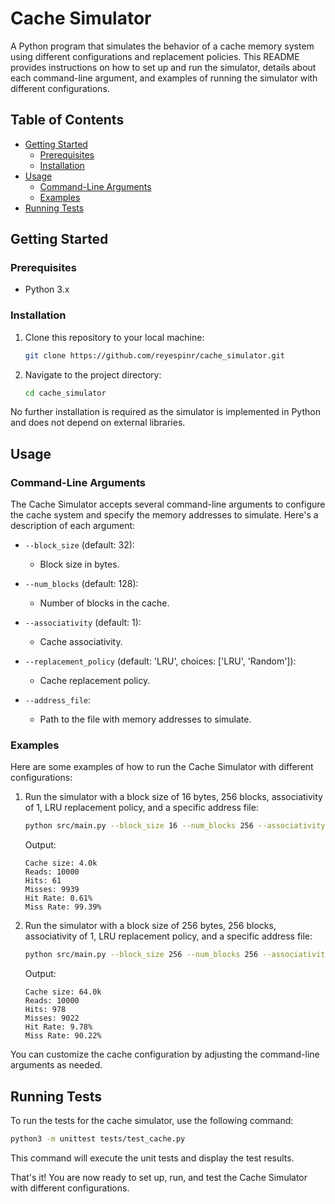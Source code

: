 # Cache Simulator

A Python program that simulates the behavior of a cache memory system using different configurations and replacement policies. This README provides instructions on how to set up and run the simulator, details about each command-line argument, and examples of running the simulator with different configurations.

## Table of Contents

- [Getting Started](#getting-started)
  - [Prerequisites](#prerequisites)
  - [Installation](#installation)
- [Usage](#usage)
  - [Command-Line Arguments](#command-line-arguments)
  - [Examples](#examples)
- [Running Tests](#running-tests)

## Getting Started

### Prerequisites

- Python 3.x

### Installation

1. Clone this repository to your local machine:

   ```bash
   git clone https://github.com/reyespinr/cache_simulator.git
   ```

2. Navigate to the project directory:

   ```bash
   cd cache_simulator
   ```

No further installation is required as the simulator is implemented in Python and does not depend on external libraries.

## Usage

### Command-Line Arguments

The Cache Simulator accepts several command-line arguments to configure the cache system and specify the memory addresses to simulate. Here's a description of each argument:

- `--block_size` (default: 32):
  - Block size in bytes.

- `--num_blocks` (default: 128):
  - Number of blocks in the cache.

- `--associativity` (default: 1):
  - Cache associativity.

- `--replacement_policy` (default: 'LRU', choices: ['LRU', 'Random']):
  - Cache replacement policy.

- `--address_file`:
  - Path to the file with memory addresses to simulate.

### Examples

Here are some examples of how to run the Cache Simulator with different configurations:

1. Run the simulator with a block size of 16 bytes, 256 blocks, associativity of 1, LRU replacement policy, and a specific address file:

   ```bash
   python src/main.py --block_size 16 --num_blocks 256 --associativity 1 --replacement_policy LRU --address_file data/addresses.txt
   ```

   Output:
   ```
   Cache size: 4.0k
   Reads: 10000
   Hits: 61
   Misses: 9939
   Hit Rate: 0.61%
   Miss Rate: 99.39%
   ```

2. Run the simulator with a block size of 256 bytes, 256 blocks, associativity of 1, LRU replacement policy, and a specific address file:

   ```bash
   python src/main.py --block_size 256 --num_blocks 256 --associativity 1 --replacement_policy LRU --address_file data/addresses.txt
   ```

   Output:
   ```
   Cache size: 64.0k
   Reads: 10000
   Hits: 978
   Misses: 9022
   Hit Rate: 9.78%
   Miss Rate: 90.22%
   ```

You can customize the cache configuration by adjusting the command-line arguments as needed.

## Running Tests

To run the tests for the cache simulator, use the following command:

```bash
python3 -m unittest tests/test_cache.py
```

This command will execute the unit tests and display the test results.

That's it! You are now ready to set up, run, and test the Cache Simulator with different configurations.
